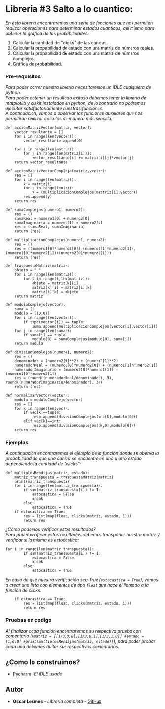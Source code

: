 # Libreria #3 Salto a lo cuantico:

_En esta libreria encontraremos una serie de funciones que nos permiten realizar operaciones para determinar estados cuanticos, así mismo para obtener la gráfica de las probabilidades:_
1. Calcular la cantidad de "clicks" de las canicas.
2. Calcular la propabilidad de estado con una matriz de números reales.
3. Calcular la propabilidad de estado con una matriz de números complejos.
4. Gráfica de probabilidad.

### Pre-requisitos
_Para poder correr nuestra libreria necesitaremos un iDLE cualquiera de python._\
_Para poder obtener un resultado exitoso debemos tener la libreria de matplotlib y qiskit instalados en python, de lo contrario no podremos ejecutar satisfactoriamente nuestras funciones._ \
_A continuación, vamos a observar las funciones auxiliares que nos permitiran realizar calculos de manera más sencilla:_
```
def accionMatrizVector(matriz, vector):
    vector_resultante = []
    for i in range(len(vector)):
        vector_resultante.append(0)

    for i in range(len(matriz)):
        for j in range(len(matriz[i])):
            vector_resultante[i] += matriz[i][j]*vector[j]
    return vector_resultante

def accionMatrizVectorCompleja(matriz,vector):
    res = []
    for i in range(len(matriz)):
        x = matriz[i]
        for j in range(len(x)):
            y = (multiplicacionComplejos(mattriz[i],vector))
        res.append(y)
    return res

def sumaComplejos(numero1, numero2):
    res = ()
    sumaReal = numero1[0] + numero2[0]
    sumaImaginaria = numero1[1] + numero2[1]
    res = (sumaReal, sumaImaginaria)
    return (res)

def multiplicacionComplejos(numero1, numero2):
    res = ()
    res = ((numero1[0]*numero2[0])-(numero1[1]*numero2[1]), (numero1[0]*numero2[1])+(numero2[0]*numero1[1]))
    return (res)

def traspuestaMatriz(matriz):
    objeto = " "
    for i in range(len(matriz)):
        for k in range(i,len(matriz)):
            objeto = matriz[k][i]
            matriz[k][i] = matriz[i][k]
            matriz[i][k] = objeto
    return matriz

def moduloComplejo(vector):
    suma = []
    modulo = [(0,0)]
    for i in range(len(vector)):
        if type(vector[i]) == tuple:
            suma.append(multiplicacionComplejos(vector[i],vector[i]))
    for j in range(len(suma)):
        if suma[j] == tuple:
            modulo[0] = sumaComplejos(modulo[0], suma[j])
    return modulo

def divisionComplejos(numero1, numero2):
    res = ()
    denominador = (numero2[0]**2) + (numero2[1]**2)
    numeradorReal = (numero1[0]*numero2[0]) + (numero1[1]*numero2[1])
    numeradorImaginario = (numero2[0]*numero1[1]) - (numero1[0]*numero2[1])
    res = (round((numeradorReal/denominador), 3), round((numeradorImaginario/denominador), 3))
    return (res)

def normalizarVector(vector):
    modulo = moduloComplejo(vector)
    res = []
    for k in range(len(vec)):
        if vec[k]==tuple:
            resp.append(divisionComplejos(vec[k],modulo[0]))
        elif vec[k]==int:
            resp.append(divisionComplejos((k,0),modulo[0]))
    return res
```
### Ejemplos
_A continuación encontraremos el ejemplo de la función donde se oberva la probabilidad de que una canica se encuentre en uno u otro estado dependiendo la cantidad de "clicks":_
```
def multiplesRendijas(matriz, estado):
    matriz_transpuesta = traspuestaMatriz(matriz)
    print(matriz_transpuesta)
    for i in range(len(matriz_transpuesta)):
        if sum(matriz_transpuesta[i]) != 1:
            estocastica = False
            break
        else:
            estocastica = True
    if estocastica == True:
        res = list(map(float, clicks(matriz, estado, 1)))
        return res
```
_¿Cómo podemos verificar estos resultados?_\
_Para poder verificar estos resultados debemos transponer nuestra matriz y verificar si la misma es estocastica:_
```
for i in range(len(matriz_transpuesta)):
        if sum(matriz_transpuesta[i]) != 1:
            estocastica = False
            break
        else:
            estocastica = True
```
_En caso de que nuestra verificación sea True (```estocastica = True```), vamos a crear una lista con elementos de tipo ```float``` que hace el llamado a la función de clicks._
```
    if estocastica == True:
        res = list(map(float, clicks(matriz, estado, 1)))
        return res
```
### Pruebas en codigo
_Al finalizar cada función encontraremos su respectiva prueba con comentario (```#matriz = [[1/3,0,0],[1/3,0,1],[1/3,1,0]]
#estado = [1,0,0]
#print(multiplesRendijas(matriz, estado))```), para poder probar cada una debemos quitar sus respectivos comentarios._

## ¿Como lo construimos?
* [Pycharm](https://www.jetbrains.com/es-es/pycharm/) -_El iDLE usado_

## Autor
* **Oscar Lesmes** - *Libreria completa* - [GitHub](https://github.com/villanuevand)

